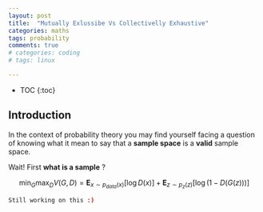 ```yaml
---
layout: post
title:  "Mutually Exlussibe Vs Collectivelly Exhaustive"
categories: maths
tags: probability
comments: true
# categories: coding
# tags: linux

---
```


* TOC
{:toc}

## Introduction

In the context of probability theory you may find yourself facing a question of knowing what it mean to say that a **sample space** is a **valid** sample space.

Wait! First **what is a sample** ? 

$$
\min_G \max_D V(G, D) = \mathbf{E}_{x\sim p_{data}(x)}[\log D(x)] + \mathbf{E}_{z\sim p_z(z)}[\log(1 - D(G(z)))]
$$

<!-- ![lenovologo](/main.jpg) -->

<!-- <p style="text-align:center;">
	<img src="main.jpg" alt="robustmatting" style="width:90%;">
</p>

Let look at a scenario where we are **flipping a [coin](https://en.wikipedia.org/wiki/Coin_flipping)**, there is exactly 2 things that can happen here, either the how coin fell on *tail* or *head*. So the sample space in this case is the set of possible outcomes in other world an ensemble that contains all the states that our system (flipping a coin) can take.

In probability term *tail* or *head* are two event that can happen in our sample space let call it  -->



```bash
Still working on this :)
```
<!-- Then you only need to press <key>Enter</key> so that the key is generated and saved in `~/.ssh/id_rsa`.

### Put it into the server
#### Copy the `id_rsa.pub` into your server:
```bash
scp ~/.ssh/id_rsa.pub username@10.127.1.155:~/.ssh/
```
#### Add it into the `authorized_keys`
```bash
cat ~/.ssh/id_rsa.pub >> ~/.ssh/authorized_keys
``` -->

<!-- <div id="hyvor-talk-view"></div>
<script type="text/javascript">
    var HYVOR_TALK_WEBSITE = 193; // DO NOT CHANGE THIS
    var HYVOR_TALK_CONFIG = {
        url: false,
        id: false
    }
</script>
<script type="text/javascript" src="//talk.hyvor.com/web-api/embed"></script> -->

<!-- "{{site.url}}{{page.url}}"; "{{page.url}}" -->

<!-- <div id="disqus_thread"></div>
<script>

/**
*  RECOMMENDED CONFIGURATION VARIABLES: EDIT AND UNCOMMENT THE SECTION BELOW TO INSERT DYNAMIC VALUES FROM YOUR PLATFORM OR CMS.
*  LEARN WHY DEFINING THESE VARIABLES IS IMPORTANT: https://disqus.com/admin/universalcode/#configuration-variables*/
/*
var disqus_config = function () {
this.page.url = '{{ page.url | absolute_url }}';   // Replace PAGE_URL with your page's canonical URL variable
this.page.identifier = '{{ page.url | absolute_url }}'; // Replace PAGE_IDENTIFIER with your page's unique identifier variable
};
*/
(function() { // DON'T EDIT BELOW THIS LINE
var d = document, s = d.createElement('script');
s.src = 'https://EXAMPLE.disqus.com/embed.js';
s.setAttribute('data-timestamp', +new Date());
(d.head || d.body).appendChild(s);
})();
</script>
<noscript>Please enable JavaScript to view the <a href="https://disqus.com/?ref_noscript">comments powered by Disqus.</a></noscript> -->